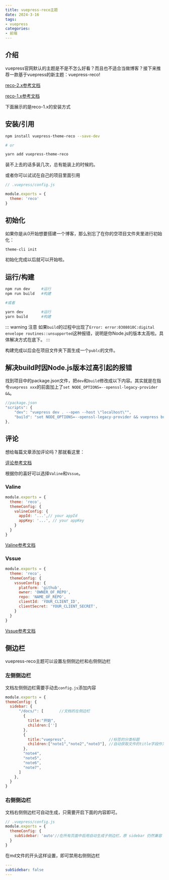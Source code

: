 ```yaml
---
title: vuepress-reco主题
date: 2024-3-16
tags:
- vuepress
categories:
- 前端
---
```


## 介绍
vuepress官网默认的主题是不是不怎么好看？而且也不适合当做博客？接下来推荐一款基于vuepress的新主题：vuepress-reco!

[reco-2.x参考文档](https://vuepress-theme-reco.recoluan.com/docs/theme/frontmatter-home.html)

[reco-1.x参考文档](http://v1.vuepress-reco.recoluan.com/views/1.x/)

下面展示的是reco-1.x的安装方式
## 安装/引用
```sh
npm install vuepress-theme-reco --save-dev

# or

yarn add vuepress-theme-reco
```
装不上去的话多装几次，总有能装上的时候的。

或者你可以试试在自己的项目里面引用
```js
// .vuepress/config.js

module.exports = {
  theme: 'reco'
}  
```

## 初始化
如果你是从0开始想要搭建一个博客，那么别忘了在你的空项目文件夹里进行初始化：
```sh
theme-cli init
```

初始化完成以后就可以开始啦。

## 运行/构建
```sh
npm run dev     #运行
npm run build   #构建

#或者

yarn dev        #运行
yarn build      #构建
```
::: warning 注意
如果`build`的过程中出现了`Error: error:0308010C:digital envelope routines::unsupported`这种报错，说明是你Node.js的版本太高啦。具体解决方式在底下。
:::

构建完成以后会在项目文件夹下面生成一个`publc`的文件。

## 解决build时因Node.js版本过高引起的报错

找到项目中的package.json文件，把`dev`和`build`修改成以下内容。其实就是在指令`vuepress xxx`的前面加上了`set NODE_OPTIONS=--openssl-legacy-provider &&`。
```js
//package.json
"scripts": {
    "dev": "vuepress dev . --open --host \"localhost\"",
    "build": "set NODE_OPTIONS=--openssl-legacy-provider && vuepress build ."
},
```

## 评论

想给每篇文章添加评论吗？那就看这里：

[评论参考文档](http://v1.vuepress-reco.recoluan.com/views/1.x/valine.html)

根据你的喜好可以选择`Valine`和`Vssue`。

### Valine
```js
module.exports = {
  theme: 'reco',
  themeConfig: {
    valineConfig: {
      appId: '...',// your appId
      appKey: '...', // your appKey
    }
  }  
}
```
[Valine参考文档](https://valine.js.org/configuration.html)

### Vssue
```js
module.exports = {
  theme: 'reco',
  themeConfig: {
    vssueConfig: {
      platform: 'github',
      owner: 'OWNER_OF_REPO',
      repo: 'NAME_OF_REPO',
      clientId: 'YOUR_CLIENT_ID',
      clientSecret: 'YOUR_CLIENT_SECRET',
    }
  }  
}
```
[Vssue参考文档](https://vssue.js.org/zh/options/)

## 侧边栏

vuepress-reco主题可以设置左侧侧边栏和右侧侧边栏

### 左侧侧边栏
文档左侧侧边栏需要手动去`config.js`添加内容

```js
module.exports = {
themeConfig: {
  sidebar: {
      "/docs/": [       //文档的左侧边栏
        {
          title:"开始",
          children:['']
        },
        {
          title:"vuepress",                   //标签的分类标题
          children:["note1","note2","note3"], //自动获取文件的title字段作为标签
        },
        "note4",
        "note5",
        "note6",
        "note7",
      ]
    },
  }
}
```

### 右侧侧边栏

文档右侧侧边栏可自动生成，只需要开启下面的内容即可。
```js
// .vuepress/config.js
module.exports = {
  themeConfig: {
    subSidebar: 'auto'//在所有页面中启用自动生成子侧边栏，原 sidebar 仍然兼容
  }
}
```
在md文件的开头这样设置，即可禁用右侧侧边栏
```yaml
---
subSidebar: false
---
```
